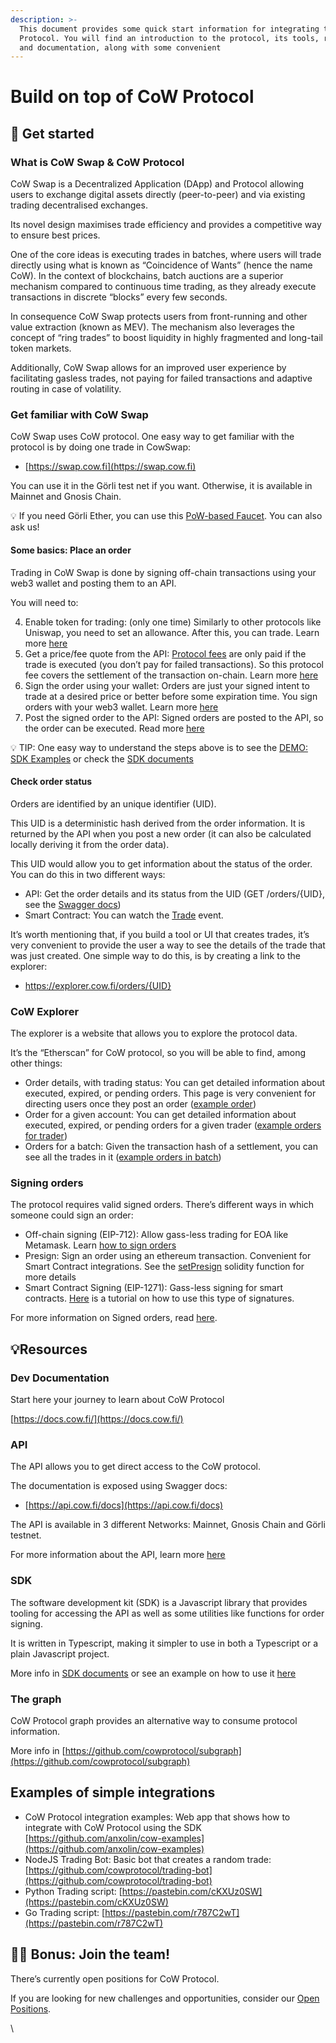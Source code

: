 ```yaml
---
description: >-
  This document provides some quick start information for integrating to CoW
  Protocol. You will find an introduction to the protocol, its tools, resources,
  and documentation, along with some convenient
---
```


# Build on top of CoW Protocol

## 🏁 Get started

### What is CoW Swap & CoW Protocol

CoW Swap is a Decentralized Application (DApp) and Protocol allowing users to exchange digital assets directly (peer-to-peer) and via existing trading decentralised exchanges.

Its novel design maximises trade efficiency and provides a competitive way to ensure best prices.

One of the core ideas is executing trades in batches, where users will trade directly using what is known as “Coincidence of Wants” (hence the name CoW). In the context of blockchains, batch auctions are a superior mechanism compared to continuous time trading, as they already execute transactions in discrete “blocks” every few seconds.

In consequence CoW Swap protects users from front-running and other value extraction (known as MEV). The mechanism also leverages the concept of “ring trades” to boost liquidity in highly fragmented and long-tail token markets.

Additionally, CoW Swap allows for an improved user experience by facilitating gasless trades, not paying for failed transactions and adaptive routing in case of volatility.

### Get familiar with CoW Swap

CoW Swap uses CoW protocol. One easy way to get familiar with the protocol is by doing one trade in CowSwap:

* [https://swap.cow.fi](https://swap.cow.fi)

You can use it in the Görli test net if you want. Otherwise, it is available in Mainnet and Gnosis Chain.

💡 If you need Görli Ether, you can use this [PoW-based Faucet](https://goerli-faucet.pk910.de/). You can also ask us!

#### Some basics: Place an order

Trading in CoW Swap is done by signing off-chain transactions using your web3 wallet and posting them to an API.

You will need to:

4. Enable token for trading: (only one time) Similarly to other protocols like Uniswap, you need to set an allowance. After this, you can trade. Learn more [here](https://docs.cow.fi/tutorials/how-to-submit-orders-via-the-api/1.-set-allowance-for-the-sell-token)
5. Get a price/fee quote from the API: [Protocol fees](../overview/definitions) are only paid if the trade is executed (you don’t pay for failed transactions). So this protocol fee covers the settlement of the transaction on-chain. Learn more [here](https://docs.cow.fi/tutorials/how-to-submit-orders-via-the-api/2.-query-the-fee-endpoint)
6. Sign the order using your wallet: Orders are just your signed intent to trade at a desired price or better before some expiration time. You sign orders with your web3 wallet. Learn more [here](https://docs.cow.fi/tutorials/how-to-submit-orders-via-the-api/4.-signing-the-order)
7. Post the signed order to the API: Signed orders are posted to the API, so the order can be executed. Read more [here](https://docs.cow.fi/tutorials/how-to-submit-orders-via-the-api/5.-placing-the-order)

💡 TIP: One easy way to understand the steps above is to see the [DEMO: SDK Examples](https://vigilant-heisenberg-dba3c1.netlify.app/) or check the [SDK documents](https://docs.cow.fi/cow-sdk)

#### Check order status

Orders are identified by an unique identifier (UID).

This UID is a deterministic hash derived from the order information. It is returned by the API when you post a new order (it can also be calculated locally deriving it from the order data).

This UID would allow you to get information about the status of the order. You can do this in two different ways:

* API: Get the order details and its status from the UID (GET /orders/{UID}, see the [Swagger docs](https://api.cow.fi/docs/#/default/get\_api\_v1\_orders\_\_UID\_))
* Smart Contract: You can watch the [Trade](https://github.com/cowprotocol/contracts/blob/main/src/contracts/GPv2Settlement.sol#L50) event.

It’s worth mentioning that, if you build a tool or UI that creates trades, it’s very convenient to provide the user a way to see the details of the trade that was just created. One simple way to do this, is by creating a link to the explorer:

* https://explorer.cow.fi/orders/{UID}

### CoW Explorer

The explorer is a website that allows you to explore the protocol data.

It’s the “Etherscan” for CoW protocol, so you will be able to find, among other things:

* Order details, with trading status: You can get detailed information about executed, expired, or pending orders. This page is very convenient for directing users once they post an order ([example order](https://explorer.cow.fi/orders/0xa64f3559e33edebd2a1701050db6dff8089c7c42c4d2d842669466c4693d698100000000005ef87f8ca7014309ece7260bbcdaeb61f0377d))
* Order for a given account: You can get detailed information about executed, expired, or pending orders for a given trader ([example orders for trader](https://explorer.cow.fi/address/0x00000000005ef87f8ca7014309ece7260bbcdaeb))
* Orders for a batch: Given the transaction hash of a settlement, you can see all the trades in it ([example orders in batch](https://explorer.cow.fi/tx/0xd25f7457f4a2ce993a3314858f50f0144606e0c3afe7b3da6416814598afb87b))

### Signing orders

The protocol requires valid signed orders. There’s different ways in which someone could sign an order:

* Off-chain signing (EIP-712): Allow gass-less trading for EOA like Metamask. Learn [how to sign orders](https://docs.cow.fi/tutorials/how-to-submit-orders-via-the-api/4.-signing-the-order)
* Presign: Sign an order using an ethereum transaction. Convenient for Smart Contract integrations. See the [setPresign](https://github.com/cowprotocol/contracts/blob/7842d494c63224387e7e67f75bcd31775543098c/src/contracts/mixins/GPv2Signing.sol#L86) solidity function for more details
* Smart Contract Signing (EIP-1271): Gass-less signing for smart contracts. [Here](https://docs.cow.fi/tutorials/how-to-place-erc-1271-smart-contract-orders) is a tutorial on how to use this type of signatures.

For more information on Signed orders, read [here](https://docs.cow.fi/overview/signed-orders).

## 💡Resources

### Dev Documentation

Start here your journey to learn about CoW Protocol

[https://docs.cow.fi/](https://docs.cow.fi/)

### API

The API allows you to get direct access to the CoW protocol.

The documentation is exposed using Swagger docs:

* [https://api.cow.fi/docs](https://api.cow.fi/docs)

The API is available in 3 different Networks: Mainnet, Gnosis Chain and Görli testnet.

For more information about the API, learn more [here](https://docs.cow.fi/tutorials/how-to-submit-orders-via-the-api/5.-placing-the-order)

### SDK

The software development kit (SDK) is a Javascript library that provides tooling for accessing the API as well as some utilities like functions for order signing.

It is written in Typescript, making it simpler to use in both a Typescript or a plain Javascript project.

More info in [SDK documents](https://docs.cow.fi/cow-sdk) or see an example on how to use it [here](https://github.com/anxolin/cow-examples/blob/main/src/pages/api/Orders.js#L6)

### The graph

CoW Protocol graph provides an alternative way to consume protocol information.

More info in [https://github.com/cowprotocol/subgraph](https://github.com/cowprotocol/subgraph)

## Examples of simple integrations

* CoW Protocol integration examples: Web app that shows how to integrate with CoW Protocol using the SDK [https://github.com/anxolin/cow-examples](https://github.com/anxolin/cow-examples)
* NodeJS Trading Bot: Basic bot that creates a random trade: [https://github.com/cowprotocol/trading-bot](https://github.com/cowprotocol/trading-bot)
* Python Trading script: [https://pastebin.com/cKXUz0SW](https://pastebin.com/cKXUz0SW)
* Go Trading script: [https://pastebin.com/r787C2wT](https://pastebin.com/r787C2wT)

## 👩‍🌾 Bonus: Join the team!

There’s currently open positions for CoW Protocol.

If you are looking for new challenges and opportunities, consider our [Open Positions](https://cow.fi/jobs).

\
